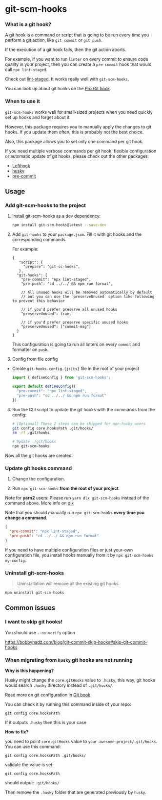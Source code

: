 # git-scm-hooks


### What is a git hook?

A git hook is a command or script that is going to be run every time you perform a git action, like `git commit` or `git push`.

If the execution of a git hook fails, then the git action aborts.

For example, if you want to run `linter` on every commit to ensure code quality in your project, then you can create a `pre-commit` hook that would call `npx lint-staged`.

Check out [lint-staged](https://github.com/okonet/lint-staged#readme). It works really well with `git-scm-hooks`.

You can look up about git hooks on the [Pro Git book](https://git-scm.com/book/en/v2/Customizing-Git-Git-Hooks).

### When to use it

`git-scm-hooks` works well for small-sized projects when you need quickly set up hooks and forget about it.

However, this package requires you to manually apply the changes to git hooks. If you update them often, this is probably not the best choice.

Also, this package allows you to set only one command per git hook.

If you need multiple verbose commands per git hook, flexible configuration or automatic update of git hooks, please check out the other packages:

- [Lefthook](https://github.com/Arkweid/lefthook)
- [husky](https://github.com/typicode/husky)
- [pre-commit](https://github.com/pre-commit/pre-commit)

## Usage

### Add git-scm-hooks to the project

1. Install git-scm-hooks as a dev dependency:

   ```sh
   npm install git-scm-hooks@latest --save-dev
   ```

2. Add `git-hooks` to your `package.json`. Fill it with git hooks and the corresponding commands.

   For example:

   ```jsonc
   {
      "script": {
        "prepare": "git-sc-hooks",
      },
     "git-hooks": {
       "pre-commit": "npx lint-staged",
       "pre-push": "cd ../../ && npm run format",

       // All unused hooks will be removed automatically by default
       // but you can use the `preserveUnused` option like following to prevent this behavior

       // if you'd prefer preserve all unused hooks
       "preserveUnused": true,

       // if you'd prefer preserve specific unused hooks
       "preserveUnused": ["commit-msg"]
     }
   }
   ```

   This configuration is going to run all linters on every `commit` and formatter on `push`.

3. Config from file config
  - Create `git-hooks.config.{js|ts}` file in the root of your project

    ```js
    import { defineConfig } from 'git-scm-hooks';

    export default defineConfig({
      "pre-commit": "npx lint-staged",
      "pre-push": "cd ../../ && npm run format"
    })
    ```

4. Run the CLI script to update the git hooks with the commands from the config:

   ```sh
   # [Optional] These 2 steps can be skipped for non-husky users
   git config core.hooksPath .git/hooks/
   rm -rf .git/hooks

   # Update ./git/hooks
   npx git-scm-hooks
   ```

Now all the git hooks are created.

### Update git hooks command

1. Change the configuration.

2. Run `npx git-scm-hooks` **from the root of your project**.

Note for **yarn2** users: Please run `yarn dlx git-scm-hooks` instead of the command above. More info on [dlx](https://yarnpkg.com/cli/dlx)

Note that you should manually run `npx git-scm-hooks` **every time you change a command**.


```json
{
  "pre-commit": "npx lint-staged",
  "pre-push": "cd ../../ && npm run format"
}
```

If you need to have multiple configuration files or just your-own configuration file, you install hooks manually from it by `npx git-scm-hooks my-config`.

### Uninstall git-scm-hooks

> Uninstallation will remove all the existing git hooks.

```sh
npm uninstall git-scm-hooks
```

## Common issues

### I want to skip git hooks!

You should use `--no-verify` option

https://bobbyhadz.com/blog/git-commit-skip-hooks#skip-git-commit-hooks

### When migrating from `husky` git hooks are not running

**Why is this happening?**

Husky might change the `core.gitHooks` value to `.husky`, this way, git hooks would search `.husky` directory instead of `.git/hooks/`.

Read more on git configuration in [Git book](https://git-scm.com/docs/githooks)

You can check it by running this command inside of your repo:

`git config core.hooksPath`

If it outputs `.husky` then this is your case

**How to fix?**

you need to point `core.gitHooks` value to `your-awesome-project/.git/hooks`. You can use this command:

`git config core.hooksPath .git/hooks/`

validate the value is set:

`git config core.hooksPath`

should output: `.git/hooks/`

Then remove the `.husky` folder that are generated previously by `husky`.
